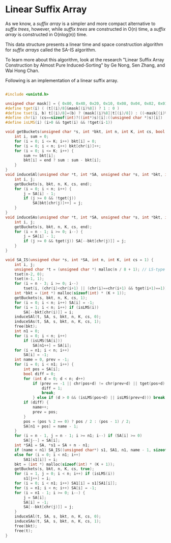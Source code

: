 # Linear Suffix Array

As we know, a _suffix array_ is a simpler and more compact alternative to _suffix trees_, however, while _suffix trees_ are constructed in O(n) time, a _suffix array_ is constructed in O(nlog(n)) time.

This data structure presents a linear time and space construction algorithm for _suffix arrays_ called the SA-IS algorithm.

To learn more about this algorithm, look at the research "Linear Suffix Array Construction by Almost Pure Induced-Sorting" by Ge Nong, Sen Zhang, and Wai Hong Chan.

Following is an implementation of a linear suffix array.

```cpp

#include <unistd.h>

unsigned char mask[] = { 0x80, 0x40, 0x20, 0x10, 0x08, 0x04, 0x02, 0x01 };
#define tget(i) ( (t[(i)/8]&mask[(i)%8]) ? 1 : 0 )
#define tset(i, b) t[(i)/8]=(b) ? (mask[(i)%8]|t[(i)/8]) : ((~mask[(i)%8])&t[(i)/8])
#define chr(i) (cs==sizeof(int)?((int*)s)[i]:((unsigned char *)s)[i])
#define isLMS(i) (i>0 && tget(i) && !tget(i-1))

void getBuckets(unsigned char *s, int *bkt, int n, int K, int cs, bool end) {
	int i, sum = 0;
	for (i = 0; i <= K; i++) bkt[i] = 0;
	for (i = 0; i < n; i++) bkt[chr(i)]++;
	for (i = 0; i <= K; i++) {
		sum += bkt[i];
		bkt[i] = end ? sum : sum - bkt[i];
	}
}
void induceSAl(unsigned char *t, int *SA, unsigned char *s, int *bkt, int n, int K, int cs, bool end) {
	int i, j;
	getBuckets(s, bkt, n, K, cs, end);
	for (i = 0; i < n; i++) {
		j = SA[i] - 1;
		if (j >= 0 && !tget(j))
			SA[bkt[chr(j)]++] = j;
	}
}
void induceSAs(unsigned char *t, int *SA, unsigned char *s, int *bkt, int n, int K, int cs, bool end) {
	int i, j;
	getBuckets(s, bkt, n, K, cs, end);
	for (i = n - 1; i >= 0; i--) {
		j = SA[i] - 1;
		if (j >= 0 && tget(j)) SA[--bkt[chr(j)]] = j;
	}
}

void SA_IS(unsigned char *s, int *SA, int n, int K, int cs = 1) {
	int i, j;
	unsigned char *t = (unsigned char *) malloc(n / 8 + 1); // LS-type array in bits
	tset(n-2, 0);
	tset(n-1, 1);
	for (i = n - 3; i >= 0; i--)
		tset(i, (chr(i)<chr(i+1) || (chr(i)==chr(i+1) && tget(i+1)==1))?1:0);
	int *bkt = (int *) malloc(sizeof(int) * (K + 1));
	getBuckets(s, bkt, n, K, cs, 1);
	for (i = 0; i < n; i++) SA[i] = -1;
	for (i = 1; i < n; i++) if (isLMS(i))
		SA[--bkt[chr(i)]] = i;
	induceSAl(t, SA, s, bkt, n, K, cs, 0);
	induceSAs(t, SA, s, bkt, n, K, cs, 1);
	free(bkt);
	int n1 = 0;
	for (i = 0; i < n; i++)
		if (isLMS(SA[i]))
			SA[n1++] = SA[i];
	for (i = n1; i < n; i++)
		SA[i] = -1;
	int name = 0, prev = -1;
	for (i = 0; i < n1; i++) {
		int pos = SA[i];
		bool diff = 0;
		for (int d = 0; d < n; d++)
			if (prev == -1 || chr(pos+d) != chr(prev+d) || tget(pos+d) != tget(prev+d)) {
				diff = 1;
				break;
			} else if (d > 0 && (isLMS(pos+d) || isLMS(prev+d))) break;
		if (diff) {
			name++;
			prev = pos;
		}
		pos = (pos % 2 == 0) ? pos / 2 : (pos - 1) / 2;
		SA[n1 + pos] = name - 1;
	}
	for (i = n - 1, j = n - 1; i >= n1; i--) if (SA[i] >= 0)
		SA[j--] = SA[i];
	int *SA1 = SA, *s1 = SA + n - n1;
	if (name < n1) SA_IS((unsigned char*) s1, SA1, n1, name - 1, sizeof(int));
	else for (i = 0; i < n1; i++)
		SA1[s1[i]] = i;
	bkt = (int *) malloc(sizeof(int) * (K + 1));
	getBuckets(s, bkt, n, K, cs, true);
	for (i = 1, j = 0; i < n; i++) if (isLMS(i))
		s1[j++] = i;
	for (i = 0; i < n1; i++) SA1[i] = s1[SA1[i]];
	for (i = n1; i < n; i++) SA[i] = -1;
	for (i = n1 - 1; i >= 0; i--) {
		j = SA[i];
		SA[i] = -1;
		SA[--bkt[chr(j)]] = j;
	}
	induceSAl(t, SA, s, bkt, n, K, cs, 0);
	induceSAs(t, SA, s, bkt, n, K, cs, 1);
	free(bkt);
	free(t);
}

```
